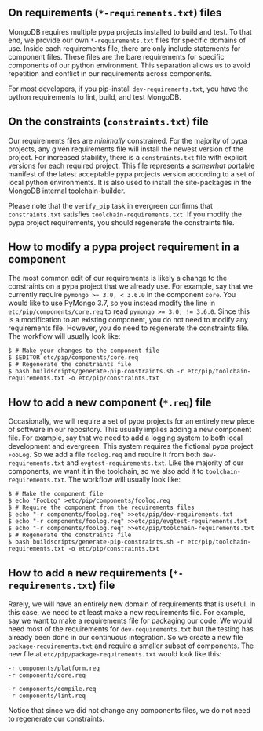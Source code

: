 ## On requirements (`*-requirements.txt`) files

MongoDB requires multiple pypa projects installed to build and test. To that end, we provide our own
`*-requirements.txt` files for specific domains of use. Inside each requirements file, there are
only include statements for component files. These files are the bare requirements for specific
components of our python environment. This separation allows us to avoid repetition and conflict in
our requirements across components.

For most developers, if you pip-install `dev-requirements.txt`, you have the python requirements to
lint, build, and test MongoDB.

## On the constraints (`constraints.txt`) file

Our requirements files are *minimally* constrained. For the majority of pypa projects, any
given requirements file will install the newest version of the project. For increased stability,
there is a `constraints.txt` file with explicit versions for each required project. This file
represents a _somewhat_ portable manifest of the latest acceptable pypa projects version according
to a set of local python environments. It is also used to install the site-packages in the MongoDB
internal toolchain-builder.

Please note that the `verify_pip` task in evergreen confirms that `constraints.txt` satisfies
`toolchain-requirements.txt`. If you modify the pypa project requirements, you should regenerate the
constraints file.

## How to modify a pypa project requirement in a component

The most common edit of our requirements is likely a change to the constraints on a pypa project
that we already use. For example, say that we currently require `pymongo >= 3.0, < 3.6.0` in the
component `core`. You would like to use PyMongo 3.7, so you instead modify the line in
`etc/pip/components/core.req` to read `pymongo >= 3.0, != 3.6.0`. Since this is a modification to an
existing component, you do not need to modify any requirements file. However, you do need to
regenerate the constraints file. The workflow will usually look like:

```
$ # Make your changes to the component file
$ $EDITOR etc/pip/components/core.req
$ # Regenerate the constraints file
$ bash buildscripts/generate-pip-constraints.sh -r etc/pip/toolchain-requirements.txt -o etc/pip/constraints.txt
```

## How to add a new component (`*.req`) file

Occasionally, we will require a set of pypa projects for an entirely new piece of software in our
repository. This usually implies adding a new component file. For example, say that we need to add
a logging system to both local development and evergreen. This system requires the fictional pypa
project `FooLog`. So we add a file `foolog.req` and require it from both `dev-requirements.txt` and
`evgtest-requirements.txt`. Like the majority of our components, we want it in the toolchain, so we
also add it to `toolchain-requirements.txt`. The workflow will usually look like:

```
$ # Make the component file
$ echo "FooLog" >etc/pip/components/foolog.req
$ # Require the component from the requirements files
$ echo "-r components/foolog.req" >>etc/pip/dev-requirements.txt
$ echo "-r components/foolog.req" >>etc/pip/evgtest-requirements.txt
$ echo "-r components/foolog.req" >>etc/pip/toolchain-requirements.txt
$ # Regenerate the constraints file
$ bash buildscripts/generate-pip-constraints.sh -r etc/pip/toolchain-requirements.txt -o etc/pip/constraints.txt
```

## How to add a new requirements (`*-requirements.txt`) file

Rarely, we will have an entirely new domain of requirements that is useful. In this case, we need to
at least make a new requirements file. For example, say we want to make a requirements file for
packaging our code. We would need most of the requirements for `dev-requirements.txt` but the
testing has already been done in our continuous integration. So we create a new file
`package-requirements.txt` and require a smaller subset of components. The new file at
`etc/pip/package-requirements.txt` would look like this:
```
-r components/platform.req
-r components/core.req

-r components/compile.req
-r components/lint.req
```

Notice that since we did not change any components files, we do not need to regenerate our
constraints.
